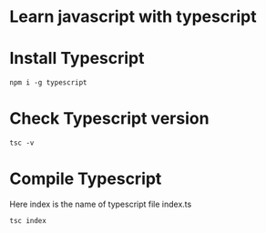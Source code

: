 ﻿# Learn javascript with typescript

# Install Typescript

```
npm i -g typescript

```
# Check Typescript version
```
tsc -v

```
# Compile Typescript

Here index is the name of typescript file index.ts

```
tsc index

```
